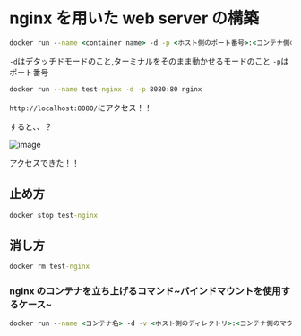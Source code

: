 # nginx を用いた web server の構築

```cmd
docker run --name <container name> -d -p <ホスト側のポート番号>:<コンテナ側のポート番号> <image name>
```

`-d`はデタッチドモードのこと,ターミナルをそのまま動かせるモードのこと
`-p`はポート番号

```cmd
docker run --name test-nginx -d -p 8080:80 nginx
```

`http://localhost:8080/`にアクセス！！

すると、、？

![image](https://user-images.githubusercontent.com/103009749/204221509-e925bc0d-48f6-4cec-bb8d-95720c245da1.png)

アクセスできた！！

## 止め方

```cmd
docker stop test-nginx
```

## 消し方

```cmd
docker rm test-nginx
```

### nginx のコンテナを立ち上げるコマンド~バインドマウントを使用するケース~

```cmd
docker run --name <コンテナ名> -d -v <ホスト側のディレクトリ>:<コンテナ側のマウントポイント>:<オプション> -p <ホスト側のポート番号>:<コンテナ側のポート番号> <イメージ名>
```
